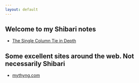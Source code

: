 ```yaml
---
layout: default
---
```


## Welcome to my Shibari notes ##

* [The Single Column Tie in Depth](https://rationaldom.com/shibari/notes_sct.html)

## Some excellent sites around the web. Not necessarily Shibari
* [mythyng.com](https://mythyng.wordpress.com)

